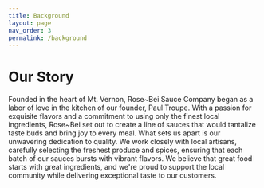 ```yaml
---
title: Background
layout: page
nav_order: 3
permalink: /background
---
```


# Our Story

Founded in the heart of Mt. Vernon, Rose~Bei Sauce Company began as a labor of love in the kitchen of our founder, Paul Troupe. With a passion for exquisite flavors and a commitment to using only the finest local ingredients, Rose~Bei set out to create a line of sauces that would tantalize taste buds and bring joy to every meal. What sets us apart is our unwavering dedication to quality. We work closely with local artisans, carefully selecting the freshest produce and spices, ensuring that each batch of our sauces bursts with vibrant flavors. We believe that great food starts with great ingredients, and we're proud to support the local community while delivering exceptional taste to our customers.
